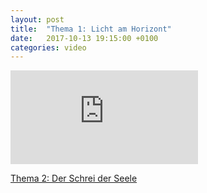 ```yaml
---
layout: post
title:  "Thema 1: Licht am Horizont"
date:   2017-10-13 19:15:00 +0100
categories: video
---
```


<div class="o-ratio o-ratio--16:9 u-shadow u-mv">
    <iframe src="http://embed.joelmediatv.de/06496" frameborder="0" allowfullscreen></iframe>
</div>

<p class="u-text-right">
    <a class="c-btn c-btn--primary" href="{{ site.baseurl }}{% post_url 2017-10-14-der-schrei-der-seele %}">Thema 2: Der Schrei der Seele <span class="u-ic-arrow-forward"></span></a>
</p>
